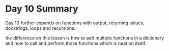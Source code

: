 # Day 10 Summary

Day 10 further expands on functions with output,
returning values, docstrings, loops and recursions.

the difference on this lesson is how to add multiple
functions in a dictionary and how to call and perform
those functions which is neat on itself.